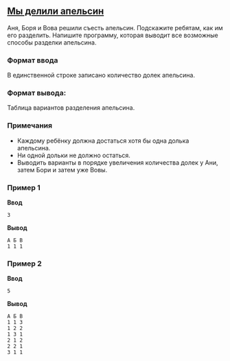 ## [Мы делили апельсин](../../../solutions/2.4/24_j.py)

Аня, Боря и Вова решили съесть апельсин.
Подскажите ребятам, как им его разделить. Напишите программу, которая выводит все возможные способы разделки апельсина.

### Формат ввода

В единственной строке записано количество долек апельсина.

### Формат вывода:

Таблица вариантов разделения апельсина.

### Примечания

- Каждому ребёнку должна достаться хотя бы одна долька апельсина.
- Ни одной дольки не должно остаться.
- Выводить варианты в порядке увеличения количества долек у Ани, затем Бори и затем уже Вовы.

### Пример 1

**Ввод**
```plaintext
3
```

**Вывод**
```plaintext
А Б В
1 1 1
```

### Пример 2

**Ввод**
```plaintext
5
```

**Вывод**
```plaintext
А Б В
1 1 3
1 2 2
1 3 1
2 1 2
2 2 1
3 1 1
```